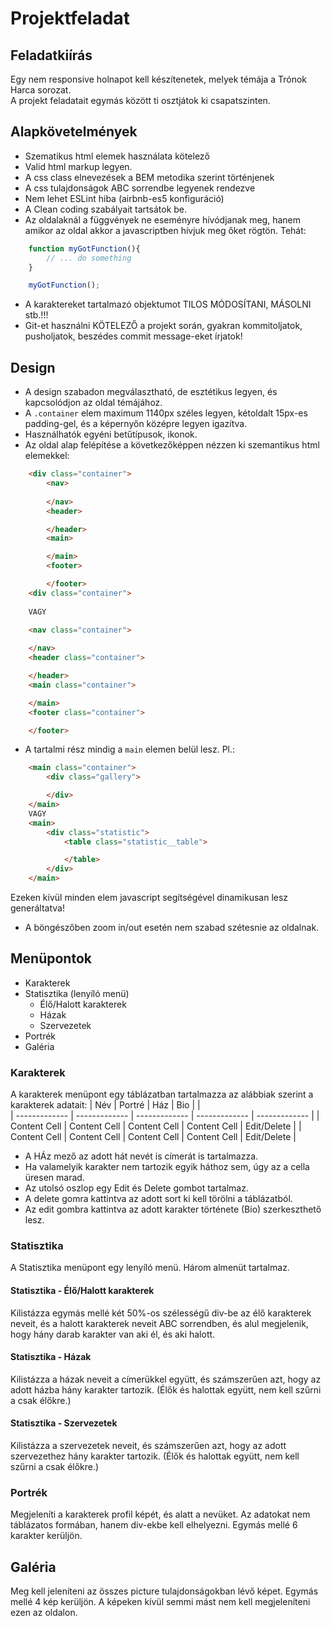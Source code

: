 # Projektfeladat

## Feladatkiírás
Egy nem responsive holnapot kell készítenetek, melyek témája a Trónok Harca sorozat.  
A projekt feladatait egymás között ti osztjátok ki csapatszinten.

## Alapkövetelmények
* Szematikus html elemek használata kötelező
* Valid html markup legyen.
* A css class elnevezések a BEM metodika szerint történjenek
* A css tulajdonságok ABC sorrendbe legyenek rendezve
* Nem lehet ESLint hiba (airbnb-es5 konfiguráció)
* A Clean coding szabályait tartsátok be.
* Az oldalaknál a függvények ne eseményre hívódjanak meg, hanem amikor az oldal akkor a javascriptben hívjuk meg őket rögtön. Tehát:
```javascript
    function myGotFunction(){
        // ... do something
    }

    myGotFunction();    
```
* A karaktereket tartalmazó objektumot TILOS MÓDOSÍTANI, MÁSOLNI stb.!!!
* Git-et használni KÖTELEZŐ a projekt során, gyakran kommitoljatok, pusholjatok, beszédes commit message-eket írjatok!


## Design
* A design szabadon megválasztható, de esztétikus legyen, és kapcsolódjon az oldal témájához.  
* A `.container` elem maximum 1140px széles legyen, kétoldalt 15px-es padding-gel,
és a képernyőn középre legyen igazítva.  
* Használhatók egyéni betűtípusok, ikonok.  
* Az oldal alap felépítése a következőképpen nézzen ki szemantikus html elemekkel:
```html
    <div class="container">
        <nav>
            
        </nav>
        <header>

        </header> 
        <main>

        </main>
        <footer>

        </footer>
    <div class="container">
        
    VAGY

    <nav class="container">
            
    </nav>
    <header class="container">

    </header> 
    <main class="container">

    </main>
    <footer class="container">

    </footer>
```
* A tartalmi rész mindig a `main` elemen belül lesz. Pl.:
```html
    <main class="container">
        <div class="gallery">

        </div>
    </main>
    VAGY
    <main>
        <div class="statistic">
            <table class="statistic__table">

            </table>
        </div>
    </main>
```
Ezeken kívül minden elem javascript segítségével dinamikusan lesz generáltatva!
* A böngészőben zoom in/out esetén nem szabad szétesnie az oldalnak.

## Menüpontok
* Karakterek
* Statisztika (lenyíló menü)
    * Élő/Halott karakterek
    * Házak
    * Szervezetek
* Portrék
* Galéria

### Karakterek
A karakterek menüpont egy táblázatban tartalmazza az alábbiak szerint a karakterek adatait:
| Név           | Portré        | Ház           | Bio           |               |       
| ------------- | ------------- | ------------- | ------------- | ------------- |
| Content Cell  | Content Cell  | Content Cell  | Content Cell  | Edit/Delete   |
| Content Cell  | Content Cell  | Content Cell  | Content Cell  | Edit/Delete   |

* A HÁz mező az adott hát nevét is címerát is tartalmazza.
* Ha valamelyik karakter nem tartozik egyik háthoz sem, úgy az a cella üresen marad.  
* Az utolsó oszlop egy Edit és Delete gombot tartalmaz.  
* A delete gomra kattintva az adott sort ki kell törölni a táblázatból.  
* Az edit gombra kattintva az adott karakter története (Bio) szerkeszthető lesz. 

### Statisztika
A Statisztika menüpont egy lenyíló menü. Három almenüt tartalmaz.

#### Statisztika - Élő/Halott karakterek
Kilistázza egymás mellé két 50%-os szélességű div-be az élő karakterek neveit,
és a halott karakterek neveit ABC sorrendben, és alul megjelenik, hogy hány darab karakter van aki él, és aki halott.

#### Statisztika - Házak
Kilistázza a házak neveit a címerükkel együtt, és számszerűen azt, hogy az adott házba hány karakter tartozik. (Élők és halottak együtt, nem kell szűrni a csak élőkre.)

#### Statisztika - Szervezetek
Kilistázza a szervezetek neveit, és számszerűen azt, hogy az adott szervezethez hány karakter tartozik.  (Élők és halottak együtt, nem kell szűrni a csak élőkre.)

### Portrék
Megjeleníti  a karakterek profil képét, és alatt a nevüket. Az adatokat nem táblázatos formában, hanem div-ekbe kell elhelyezni. Egymás mellé 6 karakter kerüljön.

## Galéria
Meg kell jeleníteni az összes picture tulajdonságokban lévő képet. Egymás mellé 4 kép kerüljön. A képeken kívül semmi mást nem kell megjeleníteni ezen az oldalon.
